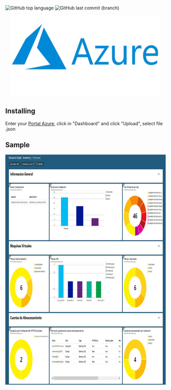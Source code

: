 ![GitHub top language](https://img.shields.io/github/languages/top/azagramac/ResourceGraphInventoryAzure.svg) ![GitHub last commit (branch)](https://img.shields.io/github/last-commit/azagramac/ResourceGraphInventoryAzure/master.svg)

<p align="center">
        <img src="logo.png" alt="PNG" height="256px" />
</p>

## Installing
Enter your [Portal Azure](https://portal.azure.com), click in "Dashboard" and click "Upload", select file .json

## Sample
<p align="center">
        <img src="capture.jpg" alt="Capture" height="720px" />
</p>

